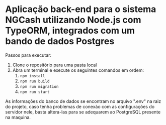 # Aplicação back-end para o sistema NGCash utilizando Node.js com TypeORM, integrados com um bando de dados Postgres
Passos para executar:

1. Clone o repositório para uma pasta local
2. Abra um terminal e execute os seguintes comandos em ordem:
    1. `npm install`
    2. `npm run build`
    3. `npm run migration`
    4. `npm run start`

As informações do banco de dados se encontram no arquivo ".env" na raiz do projeto, caso tenha problemas de conexão com as configurações do servidor nele, basta altera-las para se adequarem ao PostgreSQL presente na maquina.
